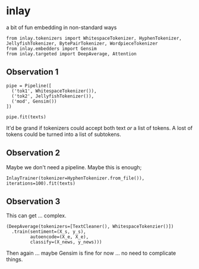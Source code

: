 # inlay

a bit of fun embedding in non-standard ways

```
from inlay.tokenizers import WhitespaceTokenizer, HyphenTokenizer, JellyfishTokenizer, BytePairTokenizer, WordpieceTokenizer
from inlay.embedders import Gensim
from inlay.targeted import DeepAverage, Attention
```

## Observation 1

```
pipe = Pipeline([
  ('tok1', WhitespaceTokenizer()),
  ('tok2', JellyfishTokenizer()), 
  ('mod', Gensim())
])

pipe.fit(texts)
```

It'd be grand if tokenizers could accept both text *or* a list of tokens. A lost of tokens could be turned into a list of subtokens. 

## Observation 2 

Maybe we don't need a pipeline. Maybe this is enough;

```
InlayTrainer(tokenizer=HyphenTokenizer.from_file()), iterations=100).fit(texts)
```

## Observation 3 

This can get ... complex. 

```
(DeepAverage(tokenizers=[TextCleaner(), WhitespaceTokenzier()])
  .train(sentiment=(X_s, y_s), 
         autoencode=(X_e, X_e), 
         classify=(X_news, y_news)))
```

Then again ... maybe Gensim is fine for now ... no need to complicate things. 
